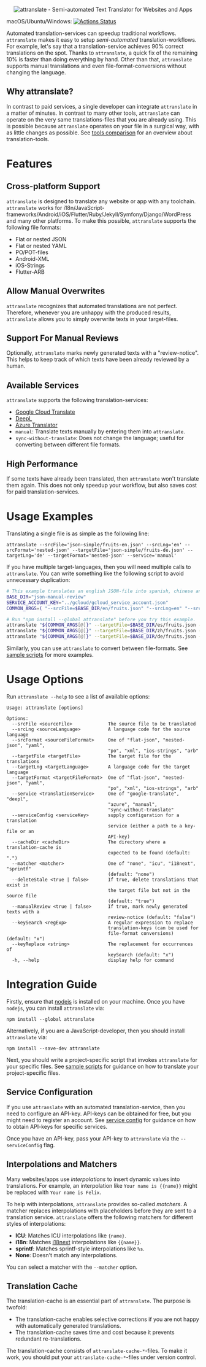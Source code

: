 <p align="center">
  <img alt="attranslate - Semi-automated Text Translator for Websites and Apps" src="docs/logo/attranslate_logo.png">
</p>

macOS/Ubuntu/Windows: [![Actions Status](https://github.com/fkirc/attranslate/workflows/Tests/badge.svg/?branch=master)](https://github.com/fkirc/attranslate/actions?query=branch%3Amaster)

Automated translation-services can speedup traditional workflows.
`attranslate` makes it easy to setup _semi-automated_ translation-workflows.
For example, let's say that a translation-service achieves 90% correct translations on the spot.
Thanks to `attranslate`, a quick fix of the remaining 10% is faster than doing everything by hand.
Other than that, `attranslate` supports manual translations and even file-format-conversions without changing the language.

## Why attranslate?

In contrast to paid services, a single developer can integrate `attranslate` in a matter of minutes.
In contrast to many other tools, `attranslate` can operate on the very same translations-files that you are already using.
This is possible because `attranslate` operates on your file in a surgical way, with as little changes as possible.
See [tools comparison](/docs/TOOL_COMPARISON.md) for an overview about translation-tools.

# Features

## Cross-platform Support

`attranslate` is designed to translate any website or app with any toolchain.
`attranslate` works for i18n/JavaScript-frameworks/Android/iOS/Flutter/Ruby/Jekyll/Symfony/Django/WordPress and many other platforms.
To make this possible, `attranslate` supports the following file formats:

- Flat or nested JSON
- Flat or nested YAML
- PO/POT-files
- Android-XML
- iOS-Strings
- Flutter-ARB

## Allow Manual Overwrites

`attranslate` recognizes that automated translations are not perfect.
Therefore, whenever you are unhappy with the produced results, `attranslate` allows you to simply overwrite texts in your target-files.

## Support For Manual Reviews

Optionally, `attranslate` marks newly generated texts with a "review-notice".
This helps to keep track of which texts have been already reviewed by a human.

## Available Services

`attranslate` supports the following translation-services:

- [Google Cloud Translate](https://cloud.google.com/translate)
- [DeepL](https://deepl.com)
- [Azure Translator](https://azure.microsoft.com/en-us/services/cognitive-services/translator-text-api/)
- `manual`: Translate texts manually by entering them into `attranslate`.
- `sync-without-translate`: Does not change the language; useful for converting between different file formats.

## High Performance

If some texts have already been translated, then `attranslate` won't translate them again.
This does not only speedup your workflow, but also saves cost for paid translation-services.

# Usage Examples

Translating a single file is as simple as the following line:

```
attranslate --srcFile='json-simple/fruits-en.json' --srcLng='en' --srcFormat='nested-json' --targetFile='json-simple/fruits-de.json' --targetLng='de' --targetFormat='nested-json' --service='manual'
```

If you have multiple target-languages, then you will need multiple calls to `attranslate`.
You can write something like the following script to avoid unnecessary duplication:

```bash
# This example translates an english JSON-file into spanish, chinese and german. It uses Google Cloud Translate.
BASE_DIR="json-manual-review"
SERVICE_ACCOUNT_KEY="../gcloud/gcloud_service_account.json"
COMMON_ARGS=( "--srcFile=$BASE_DIR/en/fruits.json" "--srcLng=en" "--srcFormat=nested-json" "--targetFormat=nested-json" "--service=google-translate" "--serviceConfig=$SERVICE_ACCOUNT_KEY" "--manualReview=true" "--cacheDir=$BASE_DIR" "--matcher=i18next" )

# Run "npm install --global attranslate" before you try this example.
attranslate "${COMMON_ARGS[@]}" --targetFile=$BASE_DIR/es/fruits.json --targetLng=es
attranslate "${COMMON_ARGS[@]}" --targetFile=$BASE_DIR/zh/fruits.json --targetLng=zh
attranslate "${COMMON_ARGS[@]}" --targetFile=$BASE_DIR/de/fruits.json --targetLng=de
```

Similarly, you can use `attranslate` to convert between file-formats.
See [sample scripts](/sample-scripts) for more examples.

# Usage Options

Run `attranslate --help` to see a list of available options:

```
Usage: attranslate [options]

Options:
  --srcFile <sourceFile>             The source file to be translated
  --srcLng <sourceLanguage>          A language code for the source language
  --srcFormat <sourceFileFormat>     One of "flat-json", "nested-json", "yaml",
                                     "po", "xml", "ios-strings", "arb"
  --targetFile <targetFile>          The target file for the translations
  --targetLng <targetLanguage>       A language code for the target language
  --targetFormat <targetFileFormat>  One of "flat-json", "nested-json", "yaml",
                                     "po", "xml", "ios-strings", "arb"
  --service <translationService>     One of "google-translate", "deepl",
                                     "azure", "manual",
                                     "sync-without-translate"
  --serviceConfig <serviceKey>       supply configuration for a translation
                                     service (either a path to a key-file or an
                                     API-key)
  --cacheDir <cacheDir>              The directory where a translation-cache is
                                     expected to be found (default: ".")
  --matcher <matcher>                One of "none", "icu", "i18next", "sprintf"
                                     (default: "none")
  --deleteStale <true | false>       If true, delete translations that exist in
                                     the target file but not in the source file
                                     (default: "true")
  --manualReview <true | false>      If true, mark newly generated texts with a
                                     review-notice (default: "false")
  --keySearch <regExp>               A regular expression to replace
                                     translation-keys (can be used for
                                     file-format conversions) (default: "x")
  --keyReplace <string>              The replacement for occurrences of
                                     keySearch (default: "x")
  -h, --help                         display help for command
```


# Integration Guide

Firstly, ensure that [nodejs](https://nodejs.org/) is installed on your machine.
Once you have `nodejs`, you can install `attranslate` via:

`npm install --global attranslate`

Alternatively, if you are a JavaScript-developer, then you should install `attranslate` via:

`npm install --save-dev attranslate`

Next, you should write a project-specific script that invokes `attranslate` for your specific files.
See [sample scripts](/sample-scripts) for guidance on how to translate your project-specific files.

## Service Configuration

If you use `attranslate` with an automated translation-service, then you need to configure an API-key.
API-keys can be obtained for free, but you might need to register an account.
See [service config](docs/SERVICE_CONFIG.md) for guidance on how to obtain API-keys for specific services.

Once you have an API-key, pass your API-key to `attranslate` via the `--serviceConfig` flag.

## Interpolations and Matchers

Many websites/apps use _interpolations_  to insert dynamic values into translations.
For example, an interpolation like `Your name is {{name}}` might be replaced with `Your name is Felix`.

To help with interpolations, `attranslate` provides so-called _matchers_.
A matcher replaces interpolations with placeholders before they are
sent to a translation service.
`attranslate` offers the following matchers for different styles of interpolations:

- **ICU**: Matches ICU interpolations like `{name}`.
- **i18n**: Matches [i18next](https://www.i18next.com/translation-function/interpolation) interpolations like `{{name}}`.
- **sprintf**: Matches sprintf-style interpolations like `%s`.
- **None**: Doesn't match any interpolations.

You can select a matcher with the `--matcher` option.

## Translation Cache

The translation-cache is an essential part of `attranslate`.
The purpose is twofold:

- The translation-cache enables selective corrections if you are not happy with automatically generated translations.
- The translation-cache saves time and cost because it prevents redundant re-translations.

The translation-cache consists of `attranslate-cache-*`-files.
To make it work, you should put your `attranslate-cache-*`-files under version control.
